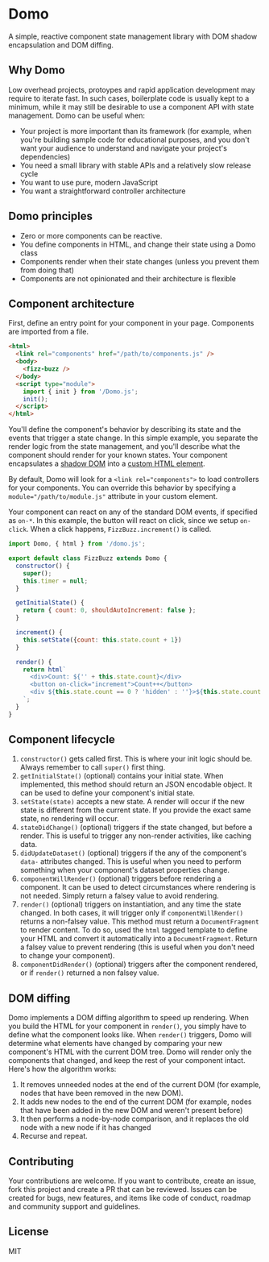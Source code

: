 # Domo

A simple, reactive component state management library with DOM shadow encapsulation and DOM diffing.

## Why Domo

Low overhead projects, protoypes and rapid application development may require to iterate fast. In such cases, boilerplate code is usually kept to a minimum, while it may still be desirable to use a component API with state management. Domo can be useful when:

- Your project is more important than its framework (for example, when you're building sample code for educational purposes, and you don't want your audience to understand and navigate your project's dependencies)
- You need a small library with stable APIs and a relatively slow release cycle
- You want to use pure, modern JavaScript
- You want a straightforward controller architecture

## Domo principles

- Zero or more components can be reactive.
- You define components in HTML, and change their state using a Domo class
- Components render when their state changes (unless you prevent them from doing that)
- Components are not opinionated and their architecture is flexible

## Component architecture

First, define an entry point for your component in your page. Components are imported from a file.

```html
<html>
  <link rel="components" href="/path/to/components.js" />
  <body>
    <fizz-buzz />
  </body>
  <script type="module">
    import { init } from '/Domo.js';
    init();
  </script>
</html>
```

You'll define the component's behavior by describing its state and the events that trigger a state change. In this simple example, you separate the render logic from the state management, and you'll describe what the component should render for your known states. Your component encapsulates a [shadow DOM](https://developer.mozilla.org/en-US/docs/Web/Web_Components/Using_shadow_DOM) into a [custom HTML element](https://developer.mozilla.org/en-US/docs/Web/Web_Components/Using_custom_elements).

By default, Domo will look for a `<link rel="components">` to load controllers for your components. You can override this behavior by specifying a `module="/path/to/module.js"` attribute in your custom element.

Your component can react on any of the standard DOM events, if specified as `on-*`. In this example, the button will react on click, since we setup `on-click`. When a click happens, `FizzBuzz.increment()` is called.

```js
import Domo, { html } from '/domo.js';

export default class FizzBuzz extends Domo {
  constructor() {
    super();
    this.timer = null;
  }

  getInitialState() {
    return { count: 0, shouldAutoIncrement: false };
  }

  increment() {
    this.setState({count: this.state.count + 1})
  }

  render() {
    return html`
      <div>Count: ${'' + this.state.count}</div>
      <button on-click="increment">Count++</button>
      <div ${this.state.count == 0 ? 'hidden' : ''}>${this.state.count % 3 === 0 ? 'Fizz' : ''}${this.state.count % 5 === 0 ? 'Buzz' : ''}</div>
    `;
  }
}
```

## Component lifecycle

1. `constructor()` gets called first. This is where your init logic should be. Always remember to call `super()` first thing.
1. `getInitialState()` (optional) contains your initial state. When implemented, this method should return an JSON encodable object. It can be used to define your component's initial state.
1. `setState(state)` accepts a new state. A render will occur if the new state is different from the current state. If you provide the exact same state, no rendering will occur.
1. `stateDidChange()` (optional) triggers if the state changed, but before a render. This is useful to trigger any non-render activities, like caching data.
1. `didUpdateDataset()` (optional) triggers if the any of the component's `data-` attributes changed. This is useful when you need to perform something when your component's dataset properties change.
1. `componentWillRender()` (optional) triggers before rendering a component. It can be used to detect circumstances where rendering is not needed. Simply return a falsey value to avoid rendering.
1. `render()` (optional) triggers on instantiation, and any time the state changed. In both cases, it will trigger only if `componentWillRender()` returns a non-falsey value. This method must return a `DocumentFragment` to render content. To do so, used the `html` tagged template to define your HTML and convert it automatically into a `DocumentFragment`. Return a falsey value to prevent rendering (this is useful when you don't need to change your component).
1. `componentDidRender()` (optional) triggers after the component rendered, or if `render()` returned a non falsey value.

## DOM diffing

Domo implements a DOM diffing algorithm to speed up rendering. When you build the HTML for your component in `render()`, you simply have to define what the component looks like. When `render()` triggers, Domo will determine what elements have changed by comparing your new component's HTML with the current DOM tree. Domo will render only the components that changed, and keep the rest of your component intact. Here's how the algorithm works:

1. It removes unneeded nodes at the end of the current DOM (for example, nodes that have been removed in the new DOM).
1. It adds new nodes to the end of the current DOM (for example, nodes that have been added in the new DOM and weren't present before)
1. It then performs a node-by-node comparison, and it replaces the old node with a new node if it has changed
1. Recurse and repeat.

## Contributing

Your contributions are welcome. If you want to contribute, create an issue, fork this project and create a PR that can be reviewed. Issues can be created for bugs, new features, and items like code of conduct, roadmap and community support and guidelines.

## License

MIT
